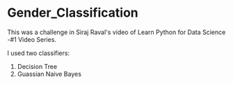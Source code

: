 # Gender_Classification
This was a challenge in Siraj Raval's video of Learn Python for Data Science -#1 Video Series. 

I used two classifiers:
1. Decision Tree
2. Guassian Naive Bayes 
